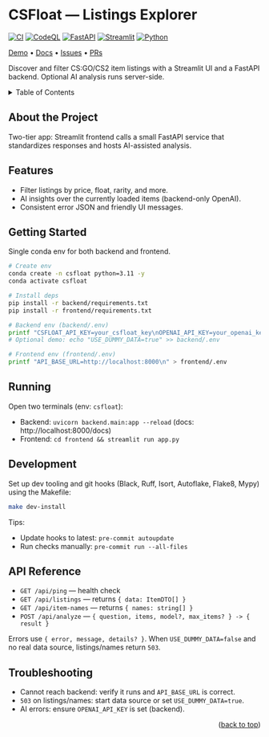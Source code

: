 <a id="readme-top"></a>

# CSFloat — Listings Explorer

[![CI](https://github.com/daniel-volpin/CSFloat/actions/workflows/ci.yml/badge.svg)](https://github.com/daniel-volpin/CSFloat/actions/workflows/ci.yml)
[![CodeQL](https://github.com/daniel-volpin/CSFloat/actions/workflows/codeql.yml/badge.svg)](https://github.com/daniel-volpin/CSFloat/actions/workflows/codeql.yml)
[![FastAPI](https://img.shields.io/badge/FastAPI-005571?logo=fastapi&logoColor=white)](https://fastapi.tiangolo.com)
[![Streamlit](https://img.shields.io/badge/Streamlit-FF4B4B?logo=streamlit&logoColor=white)](https://streamlit.io)
[![Python](https://img.shields.io/badge/Python-3.11%2B-3776AB?logo=python&logoColor=white)](https://www.python.org)

[Demo](#running) • [Docs](#api-reference) • [Issues](../../issues) • [PRs](../../pulls)

Discover and filter CS:GO/CS2 item listings with a Streamlit UI and a FastAPI backend. Optional AI analysis runs server-side.

<details>
  <summary>Table of Contents</summary>
  <ol>
    <li><a href="#about-the-project">About</a></li>
    <li><a href="#features">Features</a></li>
    <li><a href="#getting-started">Getting Started</a></li>
    <li><a href="#running">Running</a></li>
    <li><a href="#api-reference">API</a></li>
    <li><a href="#troubleshooting">Troubleshooting</a></li>
  </ol>
</details>

## About the Project

Two-tier app: Streamlit frontend calls a small FastAPI service that standardizes responses and hosts AI-assisted analysis.

## Features

- Filter listings by price, float, rarity, and more.
- AI insights over the currently loaded items (backend-only OpenAI).
- Consistent error JSON and friendly UI messages.

## Getting Started

Single conda env for both backend and frontend.

```bash
# Create env
conda create -n csfloat python=3.11 -y
conda activate csfloat

# Install deps
pip install -r backend/requirements.txt
pip install -r frontend/requirements.txt

# Backend env (backend/.env)
printf "CSFLOAT_API_KEY=your_csfloat_key\nOPENAI_API_KEY=your_openai_key\n" > backend/.env
# Optional demo: echo "USE_DUMMY_DATA=true" >> backend/.env

# Frontend env (frontend/.env)
printf "API_BASE_URL=http://localhost:8000\n" > frontend/.env
```

## Running

Open two terminals (env: `csfloat`):

- Backend: `uvicorn backend.main:app --reload` (docs: http://localhost:8000/docs)
- Frontend: `cd frontend && streamlit run app.py`

## Development

Set up dev tooling and git hooks (Black, Ruff, Isort, Autoflake, Flake8, Mypy) using the Makefile:

```bash
make dev-install
```

Tips:
- Update hooks to latest: `pre-commit autoupdate`
- Run checks manually: `pre-commit run --all-files`

## API Reference

- `GET /api/ping` — health check
- `GET /api/listings` — returns `{ data: ItemDTO[] }`
- `GET /api/item-names` — returns `{ names: string[] }`
- `POST /api/analyze` — `{ question, items, model?, max_items? } -> { result }`

Errors use `{ error, message, details? }`. When `USE_DUMMY_DATA=false` and no real data source, listings/names return `503`.

## Troubleshooting

- Cannot reach backend: verify it runs and `API_BASE_URL` is correct.
- `503` on listings/names: start data source or set `USE_DUMMY_DATA=true`.
- AI errors: ensure `OPENAI_API_KEY` is set (backend).

<p align="right">(<a href="#readme-top">back to top</a>)</p>
